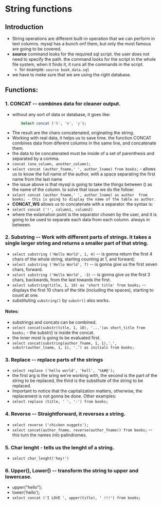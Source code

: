 # String functions
## Introduction
* String operations are different built-in operation that we can perform in text columns. mysql has a bunch onf them, but only the most famous are going to be covered.
* **source** command looks for the required sql script. the user does not need to specify the path. the command looks for the script in the whole file system, when it finds it, it runs all the commands in the script.
	* for example: `source book_data.sql`
* we have to meke sure that we are using the right database.

## Functions:

### 1. CONCAT -- combines data for cleaner output.
* without any sort of data or database, it goes like:
	```sql
		Select concat ('h', 'e', 'y');
	```
* The result are the chars concatenated, originating the string.
* Working with real data, it helps us to save time. the function CONCAT combines data from diferent columns in the same line, and concatenate them.
* the data to be concatenated must be inside of a set of parenthesis and separated by a comma.
* `concat (one_column, another_column);`
* `select concat (author_fname,' ', author_lname) from books;` - allows us to know the full name of the author, with a space separating the first name from the last name
* the issue above is that mysql is going to take the things between () as the name of the column. to solve that issue we do the follow:
* `select concat (author_fname,' ', author_lname) as author  from books; - this is going to display the name of the table as author.`
* **CONCAT_WS** allows us to concatenate with a separator. the syntax is:
* `select concat ('!', column1, column2)`
* where the exlamation point is the separator chosen by the user, and it is going to be used to separate each data from each column. always in between.
	

### 2. Substring -- Work with different parts of strings. it takes a single larger string and returns a smaller part of that string.
* `select substring ('Hello World', 1, 4)` -- is gonna return the first 4 chars of the whole string, starting counting at 1, and forward;
* `select substring ('Hello World', 7)` -- is gonna give us the first seven chars, forward.
* `select substring ('Hello World', -3)` -- is gonna give us the first 3 chars, backwards, from the last towards the first.
* `select substring(title, 1, 10) as 'short title' from books;` -- displays the first 10 chars of the title (including the spaces), starting to count at one.
* substituting `substring()` by `substr()` also works.

 #### Notes:
* substrings and concats can be combined.
* `select concat(substr(title, 1, 10), '...')as short_title from books;` - the substr() is inside the concat.
* the inner most is going to be evaluated first.
* `select concat(substring(author_fname, 1, 1),'.', substr(author_lname, 1, 1), '.') as initials from books;`

### 3. Replace -- replace parts of the strings
* `select replace ('hello world', 'hell', '%$#@');`
* the first arg is the sring we're working with, the second is the part of the string to be replaced, the third is the substitute of the string to be replaced.
* Important to notice that the capitalization matters, otherwise, the replacement is not gonna be done. Other examples:
* `select replace (title, ' ', '-') from books;`

### 4. Reverse -- Straightforward, it reverses a string.
* `select reverse ('chicken nuggets');`
* `select concat(author_fname, reverse(author_fname)) from books;` -- this turn the names into palindromes.

### 5. Char lenght - tells us the lenght of a string.
* `select char_lenght('hey!')`

### 6. Upper(), Lower() -- transform the string to upper and lowercase.
* upper("hello");
* lower('hello');
* `select concat ('I LOVE ', upper(title), ' !!!') from books;`


	



